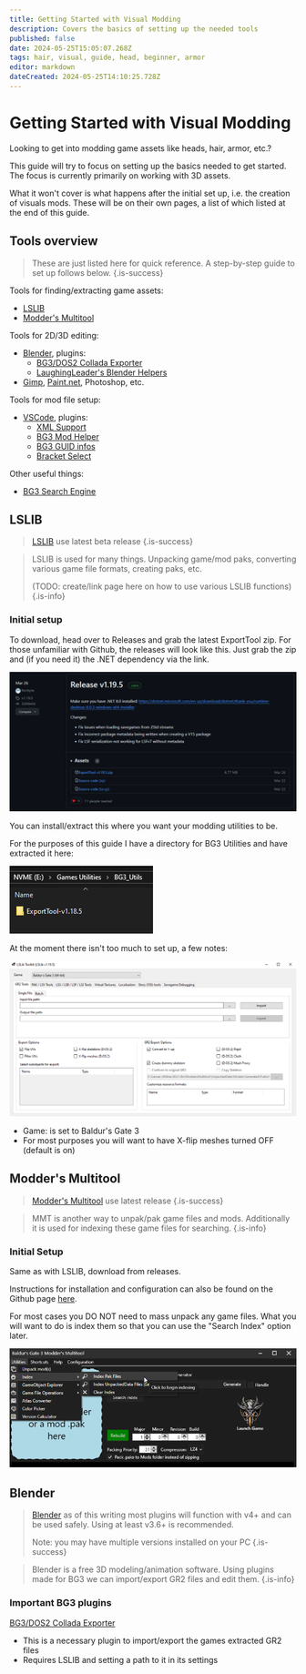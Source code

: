 ```yaml
---
title: Getting Started with Visual Modding
description: Covers the basics of setting up the needed tools
published: false
date: 2024-05-25T15:05:07.268Z
tags: hair, visual, guide, head, beginner, armor
editor: markdown
dateCreated: 2024-05-25T14:10:25.728Z
---
```


# Getting Started with Visual Modding
Looking to get into modding game assets like heads, hair, armor, etc.? 

This guide will try to focus on setting up the basics needed to get started. The focus is currently primarily on working with 3D assets.

What it won't cover is what happens after the initial set up, i.e. the creation of visuals mods. These will be on their own pages, a list of which listed at the end of this guide.


## Tools overview

> These are just listed here for quick reference. A step-by-step guide to set up follows below.
{.is-success}


Tools for finding/extracting game assets:
- [LSLIB](https://github.com/Norbyte/lslib)
- [Modder's Multitool](https://github.com/ShinyHobo/BG3-Modders-Multitool)

Tools for 2D/3D editing:
- [Blender](https://www.blender.org/), plugins:
  - [BG3/DOS2 Collada Exporter](https://github.com/Norbyte/dos2de_collada_exporter)
  - [LaughingLeader's Blender Helpers](https://github.com/LaughingLeader/laughingleader_blender_helpers)
- [Gimp](https://www.gimp.org/), [Paint.net](https://www.getpaint.net/index.html), Photoshop, etc.

Tools for mod file setup:
- [VSCode](https://code.visualstudio.com/), plugins:
  - [XML Support](https://marketplace.visualstudio.com/items?itemName=redhat.vscode-xml)
  - [BG3 Mod Helper](https://marketplace.visualstudio.com/items?itemName=ghostboats.bg3-mod-helper)
  - [BG3 GUID infos](https://marketplace.visualstudio.com/items?itemName=FallenStar.bg3guidinfos)
  - [Bracket Select](https://marketplace.visualstudio.com/items?itemName=chunsen.bracket-select)

Other useful things:
- [BG3 Search Engine](https://bg3.norbyte.dev/search)


## LSLIB

> [LSLIB](https://github.com/Norbyte/lslib/releases)
> use latest beta release
{.is-success}

> LSLIB is used for many things. Unpacking game/mod paks, converting various game file formats, creating paks, etc. 
> 
> (TODO: create/link page here on how to use various LSLIB functions)
{.is-info}

### Initial setup
To download, head over to Releases and grab the latest ExportTool zip. For those unfamiliar with Github, the releases will look like this. Just grab the zip and (if you need it) the .NET dependency via the link.

![2024-05-25_15_39_51.png](/tutorials/getting_started_visual/2024-05-25_15_39_51.png)

You can install/extract this where you want your modding utilities to be. 

For the purposes of this guide I have a directory for BG3 Utilities and have extracted it here:

![utilites-folder.png](/tutorials/getting_started_visual/utilites-folder.png)

At the moment there isn't too much to set up, a few notes:

![lslib.png](/tutorials/getting_started_visual/lslib.png)

- Game: is set to Baldur's Gate 3
- For most purposes you will want to have X-flip meshes turned OFF (default is on)


## Modder's Multitool

> [Modder's Multitool](https://github.com/ShinyHobo/BG3-Modders-Multitool/releases)
> use latest release
{.is-success}

> MMT is another way to unpak/pak game files and mods. Additionally it is used for indexing these game files for searching.
{.is-info}

### Initial Setup
Same as with LSLIB, download from releases.

Instructions for installation and configuration can also be found on the Github page [here](https://github.com/ShinyHobo/BG3-Modders-Multitool/wiki/Installation).

For most cases you DO NOT need to mass unpack any game files. What you will want to do is index them so that you can use the "Search Index" option later.

![mmt.png](/tutorials/getting_started_visual/mmt.png)


## Blender

> [Blender](https://www.blender.org/)
> as of this writing most plugins will function with v4+ and can be used safely. Using at least v3.6+ is recommended.
>
>Note: you may have multiple versions installed on your PC
{.is-success}

> Blender is a free 3D modeling/animation software. Using plugins made for BG3 we can import/export GR2 files and edit them.
{.is-info}

### Important BG3 plugins

[BG3/DOS2 Collada Exporter](https://github.com/Norbyte/dos2de_collada_exporter)
- This is a necessary plugin to import/export the games extracted GR2 files
- Requires LSLIB and setting a path to it in its settings




